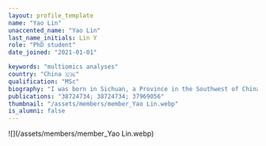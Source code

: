 ```yaml
---
layout: profile_template
name: "Yao Lin"
unaccented_name: "Yao Lin"
last_name_initials: Lin Y
role: "PhD student"
date_joined: "2021-01-01"

keywords: "multiomics analyses"
country: "China 🇨🇳"
qualification: "MSc"
biography: "I was born in Sichuan, a Province in the Southwest of China. I obtained a BSc at Capital Normal University and a MSc at Beijing Normal University. My master’s project was mainly focused on the identification and classification of cucumber long non-coding RNAs based on RNA-Seq data. Ιn January 2021, I joined Marco Demaria’s lab as a PhD student, working on the characterization of senescence heterogeneity. In my free time I like to watch movies and hang out with friends."
publications: "38724734; 38724734; 37969056"
thumbnail: "/assets/members/member_Yao Lin.webp"
is_alumni: false
---
```


 ![](/assets/members/member_Yao Lin.webp)

 